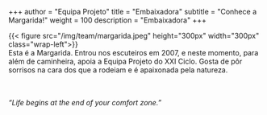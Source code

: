 +++
author = "Equipa Projeto"
title = "Embaixadora"
subtitle = "Conhece a Margarida!"
weight = 100
description = "Embaixadora"
+++

<!--more-->

{{< figure src="/img/team/margarida.jpeg" height="300px" width="300px" class="wrap-left">}}
​  
Esta é a Margarida.
Entrou nos escuteiros em 2007, e neste momento, para além de caminheira, apoia a Equipa Projeto do XXI Ciclo. Gosta de pôr sorrisos na cara dos que a rodeiam e é apaixonada pela natureza.
​  
​  
​
​

_“Life begins at the end of your comfort zone.”_
​  
​  
​
​  
​
